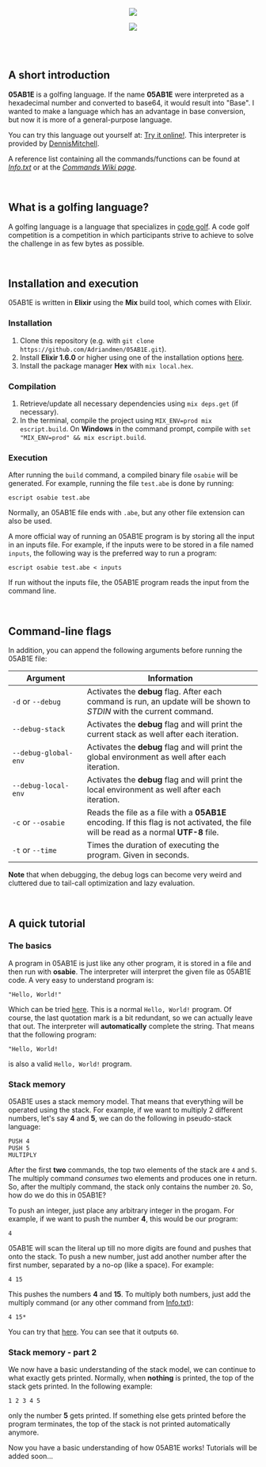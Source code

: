 <p align="center"><a href="https://github.com/Adriandmen/05AB1E"><img src="https://i.stack.imgur.com/kUDMr.png"/></a></p>
<p align="center"><a href="https://travis-ci.org/Adriandmen/05AB1E"><img src="https://travis-ci.org/Adriandmen/05AB1E.svg?branch=master"/></a></p>
<br>
<br>

## A short introduction

**05AB1E** is a golfing language. If the name **05AB1E** were interpreted as a hexadecimal number and converted to base64, it would result into "Base". I wanted to make a language which has an advantage in base conversion, but now it is more of a general-purpose language.

You can try this language out yourself at: [Try it online!](http://05ab1e.tryitonline.net/). This interpreter is provided by [DennisMitchell](https://github.com/DennisMitchell).

A reference list containing all the commands/functions can be found at [_Info.txt_](https://github.com/Adriandmen/05AB1E/blob/master/docs/info.txt) or at the [_Commands Wiki page_](https://github.com/Adriandmen/05AB1E/wiki/Commands).

<br>

## What is a golfing language?

A golfing language is a language that specializes in [code golf](https://en.wikipedia.org/wiki/Code_golf). A code golf competition is a competition in which participants strive to achieve to solve the challenge in as few bytes as possible.

<br>

## Installation and execution

05AB1E is written in **Elixir** using the **Mix** build tool, which comes with Elixir.


### Installation

 1. Clone this repository (e.g. with `git clone https://github.com/Adriandmen/05AB1E.git`).
 2. Install **Elixir 1.6.0** or higher using one of the installation options [here](https://elixir-lang.org/install.html).
 3. Install the package manager **Hex** with `mix local.hex`.

### Compilation

 1. Retrieve/update all necessary dependencies using `mix deps.get` (if necessary).
 2. In the terminal, compile the project using `MIX_ENV=prod mix escript.build`. On **Windows** in the command prompt, compile with `set "MIX_ENV=prod" && mix escript.build`.
 
### Execution

After running the `build` command, a compiled binary file `osabie` will be generated. For example, running the file `test.abe` is done by running:
 
    escript osabie test.abe

Normally, an 05AB1E file ends with `.abe`, but any other file extension can also be used.

A more official way of running an 05AB1E program is by storing all the input in an inputs file. For example, if the inputs were to be stored in a file named `inputs`, the following way is the preferred way to run a program:

    escript osabie test.abe < inputs

If run without the inputs file, the 05AB1E program reads the input from the command line.

<br>

## Command-line flags

In addition, you can append the following arguments before running the 05AB1E file:

|&nbsp;&nbsp;&nbsp;&nbsp;&nbsp;&nbsp;Argument&nbsp;&nbsp;&nbsp;&nbsp;&nbsp;&nbsp;|Information|
|--------|-----------|
|`-d` or `--debug`|Activates the **debug** flag. After each command is run, an update will be shown to _STDIN_ with the current command. |
|`--debug-stack` | Activates the **debug** flag and will print the current stack as well after each iteration. |
|`--debug-global-env` | Activates the **debug** flag and will print the global environment as well after each iteration. |
|`--debug-local-env` | Activates the **debug** flag and will print the local environment as well after each iteration. |
|`-c` or `--osabie`|Reads the file as a file with a **05AB1E** encoding. If this flag is not activated, the file will be read as a normal **UTF-8** file.| 
|`-t` or `--time`|Times the duration of executing the program. Given in seconds.|

**Note** that when debugging, the debug logs can become very weird and cluttered due to tail-call optimization and lazy evaluation.

<br>
  
## A quick tutorial

### The basics

A program in 05AB1E is just like any other program, it is stored in a file and then run with **osabie**. The interpreter will interpret the given file as 05AB1E code. A very easy to understand program is:

    "Hello, World!"

Which can be tried [here](http://05ab1e.tryitonline.net/#code=IkhlbGxvLCBXb3JsZCEi&input=). This is a normal `Hello, World!` program. Of course, the last quotation mark is a bit redundant, so we can actually leave that out. The interpreter will **automatically** complete the string. That means that the following program:

    "Hello, World!

is also a valid `Hello, World!` program.

### Stack memory

05AB1E uses a stack memory model. That means that everything will be operated using the stack. For example, if we want to multiply 2 different numbers, let's say **4** and **5**, we can do the following in pseudo-stack language:

    PUSH 4
    PUSH 5
    MULTIPLY

After the first **two** commands, the top two elements of the stack are `4` and `5`. The multiply command _consumes_ two elements and produces one in return. So, after the multiply command, the stack only contains the number `20`. So, how do we do this in 05AB1E?

To push an integer, just place any arbitrary integer in the progam. For example, if we want to push the number **4**, this would be our program:

    4

05AB1E will scan the literal up till no more digits are found and pushes that onto the stack. To push a new number, just add another number after the first number, separated by a no-op (like a space). For example:

    4 15

This pushes the numbers **4** and **15**. To multiply both numbers, just add the multiply command (or any other command from [Info.txt](https://github.com/Adriandmen/05AB1E/blob/master/docs/info.txt)):

    4 15*

You can try that [here](http://05ab1e.tryitonline.net/#code=NCAxNSo&input=). You can see that it outputs `60`.

### Stack memory - part 2

We now have a basic understanding of the stack model, we can continue to what exactly gets printed. Normally, when **nothing** is printed, the top of the stack gets printed. In the following example:

    1 2 3 4 5

only the number **5** gets printed. If something else gets printed before the program terminates, the top of the stack is not printed automatically anymore.

Now you have a basic understanding of how 05AB1E works! Tutorials will be added soon...

<br>


